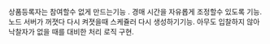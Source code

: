상품등록자는 참여할수 없게 만드는기능 .
경매 시간을 자유롭게 조정할수 있도록 기능.
노드 서버가 꺼졋다 다시 켜졋을때 스케쥴러 다시 생성하기기능.
아무도 입찰하지 않아 낙찰자가 없을 때를 대비한 처리 로직 구현.

